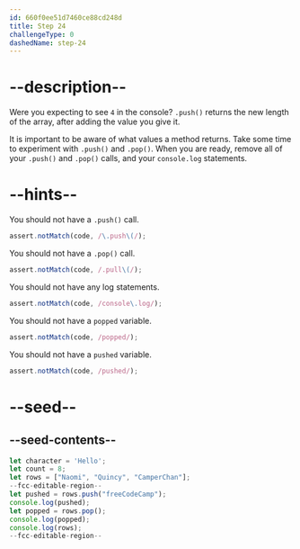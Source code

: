 ```yaml
---
id: 660f0ee51d7460ce88cd248d
title: Step 24
challengeType: 0
dashedName: step-24
---
```


# --description--

Were you expecting to see `4` in the console? `.push()` returns the new length of the array, after adding the value you give it.

It is important to be aware of what values a method returns. Take some time to experiment with `.push()` and `.pop()`. When you are ready, remove all of your `.push()` and `.pop()` calls, and your `console.log` statements.

# --hints--

You should not have a `.push()` call.

```js
assert.notMatch(code, /\.push\(/);
```

You should not have a `.pop()` call.

```js
assert.notMatch(code, /.pull\(/);
```

You should not have any log statements.

```js
assert.notMatch(code, /console\.log/);
```

You should not have a `popped` variable.

```js
assert.notMatch(code, /popped/);
```

You should not have a `pushed` variable.

```js
assert.notMatch(code, /pushed/);
```

# --seed--

## --seed-contents--

```js
let character = 'Hello';
let count = 8;
let rows = ["Naomi", "Quincy", "CamperChan"];
--fcc-editable-region--
let pushed = rows.push("freeCodeCamp");
console.log(pushed);
let popped = rows.pop();
console.log(popped);
console.log(rows);
--fcc-editable-region--
```
